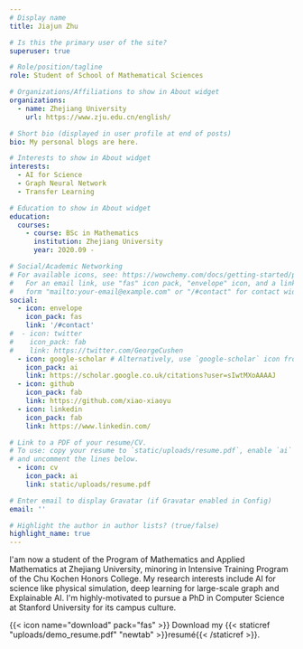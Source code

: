 ```yaml
---
# Display name
title: Jiajun Zhu

# Is this the primary user of the site?
superuser: true

# Role/position/tagline
role: Student of School of Mathematical Sciences

# Organizations/Affiliations to show in About widget
organizations:
  - name: Zhejiang University
    url: https://www.zju.edu.cn/english/

# Short bio (displayed in user profile at end of posts)
bio: My personal blogs are here.

# Interests to show in About widget
interests:
  - AI for Science
  - Graph Neural Network
  - Transfer Learning

# Education to show in About widget
education:
  courses:
    - course: BSc in Mathematics
      institution: Zhejiang University
      year: 2020.09 - 

# Social/Academic Networking
# For available icons, see: https://wowchemy.com/docs/getting-started/page-builder/#icons
#   For an email link, use "fas" icon pack, "envelope" icon, and a link in the
#   form "mailto:your-email@example.com" or "/#contact" for contact widget.
social:
  - icon: envelope
    icon_pack: fas
    link: '/#contact'
#  - icon: twitter
#    icon_pack: fab
#    link: https://twitter.com/GeorgeCushen
  - icon: google-scholar # Alternatively, use `google-scholar` icon from `ai` icon pack
    icon_pack: ai
    link: https://scholar.google.co.uk/citations?user=sIwtMXoAAAAJ
  - icon: github
    icon_pack: fab
    link: https://github.com/xiao-xiaoyu
  - icon: linkedin
    icon_pack: fab
    link: https://www.linkedin.com/

# Link to a PDF of your resume/CV.
# To use: copy your resume to `static/uploads/resume.pdf`, enable `ai` icons in `params.toml`,
# and uncomment the lines below.
  - icon: cv
    icon_pack: ai
    link: static/uploads/resume.pdf

# Enter email to display Gravatar (if Gravatar enabled in Config)
email: ''

# Highlight the author in author lists? (true/false)
highlight_name: true
---
```


I'am now a student of the Program of Mathematics and Applied Mathematics at Zhejiang University, minoring in ​Intensive Training Program of the Chu Kochen Honors College. My research interests include AI for science like physical simulation, deep learning for large-scale graph and Explainable AI. I'm highly-motivated to pursue a PhD in Computer Science at Stanford University for its campus culture.

{{< icon name="download" pack="fas" >}} Download my {{< staticref "uploads/demo_resume.pdf" "newtab" >}}resumé{{< /staticref >}}.
